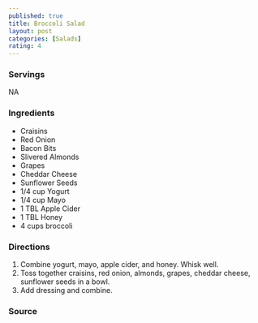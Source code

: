 ```yaml
---
published: true
title: Broccoli Salad
layout: post
categories: [Salads]
rating: 4
---
```

### Servings
NA

### Ingredients
- Craisins
- Red Onion
- Bacon Bits
- Slivered Almonds
- Grapes 
- Cheddar Cheese
- Sunflower Seeds
- 1/4 cup Yogurt
- 1/4 cup Mayo
- 1 TBL Apple Cider
- 1 TBL Honey
- 4 cups broccoli



### Directions
1. Combine yogurt, mayo, apple cider, and honey.  Whisk well.
2. Toss together craisins, red onion, almonds, grapes, cheddar cheese, sunflower seeds in a bowl.
3. Add dressing and combine.

### Source

